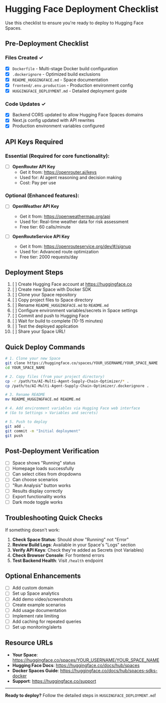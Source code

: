 # Hugging Face Deployment Checklist

Use this checklist to ensure you're ready to deploy to Hugging Face Spaces.

## Pre-Deployment Checklist

### Files Created ✓
- [x] `Dockerfile` - Multi-stage Docker build configuration
- [x] `.dockerignore` - Optimized build exclusions
- [x] `README_HUGGINGFACE.md` - Space documentation
- [x] `frontend/.env.production` - Production environment config
- [x] `HUGGINGFACE_DEPLOYMENT.md` - Detailed deployment guide

### Code Updates ✓
- [x] Backend CORS updated to allow Hugging Face Spaces domains
- [x] Next.js config updated with API rewrites
- [x] Production environment variables configured

## API Keys Required

### Essential (Required for core functionality):
- [ ] **OpenRouter API Key**
  - Get it from: https://openrouter.ai/keys
  - Used for: AI agent reasoning and decision making
  - Cost: Pay per use

### Optional (Enhanced features):
- [ ] **OpenWeather API Key**
  - Get it from: https://openweathermap.org/api
  - Used for: Real-time weather data for risk assessment
  - Free tier: 60 calls/minute

- [ ] **OpenRouteService API Key**
  - Get it from: https://openrouteservice.org/dev/#/signup
  - Used for: Advanced route optimization
  - Free tier: 2000 requests/day

## Deployment Steps

1. [ ] Create Hugging Face account at https://huggingface.co
2. [ ] Create new Space with Docker SDK
3. [ ] Clone your Space repository
4. [ ] Copy project files to Space directory
5. [ ] Rename `README_HUGGINGFACE.md` to `README.md`
6. [ ] Configure environment variables/secrets in Space settings
7. [ ] Commit and push to Hugging Face
8. [ ] Wait for build to complete (10-15 minutes)
9. [ ] Test the deployed application
10. [ ] Share your Space URL!

## Quick Deploy Commands

```bash
# 1. Clone your new Space
git clone https://huggingface.co/spaces/YOUR_USERNAME/YOUR_SPACE_NAME
cd YOUR_SPACE_NAME

# 2. Copy files (from your project directory)
cp -r /path/to/AI-Multi-Agent-Supply-Chain-Optimizer/* .
cp /path/to/AI-Multi-Agent-Supply-Chain-Optimizer/.dockerignore .

# 3. Rename README
mv README_HUGGINGFACE.md README.md

# 4. Add environment variables via Hugging Face web interface
# (Go to Settings > Variables and secrets)

# 5. Push to deploy
git add .
git commit -m "Initial deployment"
git push
```

## Post-Deployment Verification

- [ ] Space shows "Running" status
- [ ] Homepage loads successfully
- [ ] Can select cities from dropdowns
- [ ] Can choose scenarios
- [ ] "Run Analysis" button works
- [ ] Results display correctly
- [ ] Export functionality works
- [ ] Dark mode toggle works

## Troubleshooting Quick Checks

If something doesn't work:

1. **Check Space Status**: Should show "Running" not "Error"
2. **Review Build Logs**: Available in your Space's "Logs" section
3. **Verify API Keys**: Check they're added as Secrets (not Variables)
4. **Check Browser Console**: For frontend errors
5. **Test Backend Health**: Visit `/health` endpoint

## Optional Enhancements

- [ ] Add custom domain
- [ ] Set up Space analytics
- [ ] Add demo video/screenshots
- [ ] Create example scenarios
- [ ] Add usage documentation
- [ ] Implement rate limiting
- [ ] Add caching for repeated queries
- [ ] Set up monitoring/alerts

## Resource URLs

- **Your Space**: https://huggingface.co/spaces/YOUR_USERNAME/YOUR_SPACE_NAME
- **Hugging Face Docs**: https://huggingface.co/docs/hub/spaces
- **Docker Spaces Guide**: https://huggingface.co/docs/hub/spaces-sdks-docker
- **Support**: https://huggingface.co/support

---

**Ready to deploy?** Follow the detailed steps in `HUGGINGFACE_DEPLOYMENT.md`!
